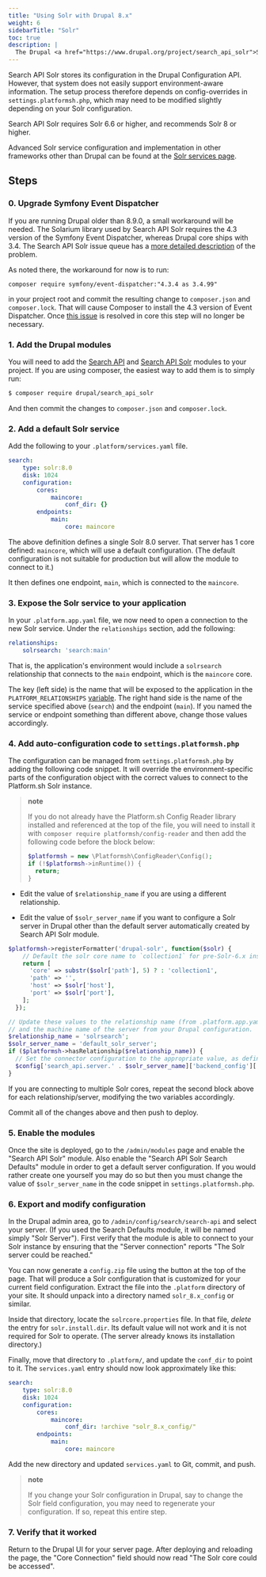 ```yaml
---
title: "Using Solr with Drupal 8.x"
weight: 6
sidebarTitle: "Solr"
toc: true
description: |
  The Drupal <a href="https://www.drupal.org/project/search_api_solr">Search API Solr</a> module has a somewhat involved setup process, as it requires live access to the Solr server in order to generate the configuration files for it.  The following procedure is therefore necessary to ensure each step is able to proceed.
---
```


Search API Solr stores its configuration in the Drupal Configuration API.  However, that system does not easily support environment-aware information.  The setup process therefore depends on config-overrides in `settings.platformsh.php`, which may need to be modified slightly depending on  your Solr configuration.

Search API Solr requires Solr 6.6 or higher, and recommends Solr 8 or higher.

Advanced Solr service configuration and implementation in other frameworks other than Drupal can be found at the [Solr services page](../../configuration/services/solr.md).

## Steps

### 0. Upgrade Symfony Event Dispatcher

If you are running Drupal older than 8.9.0, a small workaround will be needed.  The Solarium library used by Search API Solr requires the 4.3 version of the Symfony Event Dispatcher, whereas Drupal core ships with 3.4.  The Search API Solr issue queue has a [more detailed description](https://www.drupal.org/project/search_api_solr/issues/3085196) of the problem.

As noted there, the workaround for now is to run:

```
composer require symfony/event-dispatcher:"4.3.4 as 3.4.99"
```

in your project root and commit the resulting change to `composer.json` and `composer.lock`.  That will cause Composer to install the 4.3 version of Event Dispatcher.  Once [this issue](https://www.drupal.org/project/drupal/issues/2876675) is resolved in core this step will no longer be necessary.

### 1. Add the Drupal modules

You will need to add the [Search API](https://www.drupal.org/project/search_api) and [Search API Solr](https://www.drupal.org/project/search_api_solr) modules to your project. If you are using composer, the easiest way to add them is to simply run:

```bash
$ composer require drupal/search_api_solr
```

And then commit the changes to `composer.json` and `composer.lock`.

### 2. Add a default Solr service

Add the following to your `.platform/services.yaml` file.

```yaml
search:
    type: solr:8.0
    disk: 1024
    configuration:
        cores:
            maincore:
                conf_dir: {}
        endpoints:
            main:
                core: maincore
```

The above definition defines a single Solr 8.0 server.  That server has 1 core defined: `maincore`, which will use a default configuration.  (The default configuration is not suitable for production but will allow the module to connect to it.)

It then defines one endpoint, `main`, which is connected to the `maincore`.

### 3. Expose the Solr service to your application

In your `.platform.app.yaml` file, we now need to open a connection to the new Solr service.  Under the `relationships` section, add the following:

```yaml
relationships:
    solrsearch: 'search:main'
```

That is, the application's environment would include a `solrsearch` relationship that connects to the `main` endpoint, which is the `maincore` core.

The key (left side) is the name that will be exposed to the application in the `PLATFORM_RELATIONSHIPS` [variable](/development/variables.md).  The right hand side is the name of the service specified above (`search`) and the endpoint (`main`).  If you named the service or endpoint something than different above, change those values accordingly.

### 4. Add auto-configuration code to `settings.platformsh.php`

The configuration can be managed from `settings.platformsh.php` by adding the following code snippet.  It will override the environment-specific parts of the configuration object with the correct values to connect to the Platform.sh Solr instance.

> **note**
>
> If you do not already have the Platform.sh Config Reader library installed and referenced at the top of the file, you will need to install it with `composer require platformsh/config-reader` and then add the following code before the block below:
>
> ```php
> $platformsh = new \Platformsh\ConfigReader\Config();
> if (!$platformsh->inRuntime()) {
>   return;
> }
> ```

* Edit the value of `$relationship_name` if you are using a different relationship.

* Edit the value of `$solr_server_name` if you want to configure a Solr server in Drupal other than the default server automatically created by Search API Solr module.

```php
$platformsh->registerFormatter('drupal-solr', function($solr) {
    // Default the solr core name to `collection1` for pre-Solr-6.x instances.
    return [
      'core' => substr($solr['path'], 5) ? : 'collection1',
      'path' => '',
      'host' => $solr['host'],
      'port' => $solr['port'],
    ];
  });

// Update these values to the relationship name (from .platform.app.yaml)
// and the machine name of the server from your Drupal configuration.
$relationship_name = 'solrsearch';
$solr_server_name = 'default_solr_server';
if ($platformsh->hasRelationship($relationship_name)) {
  // Set the connector configuration to the appropriate value, as defined by the formatter above.
  $config['search_api.server.' . $solr_server_name]['backend_config']['connector_config'] = $platformsh->formattedCredentials($relationship_name, 'drupal-solr');
}
```

If you are connecting to multiple Solr cores, repeat the second block above for each relationship/server, modifying the two variables accordingly.

Commit all of the changes above and then push to deploy.

### 5. Enable the modules

Once the site is deployed, go to the `/admin/modules` page and enable the "Search API Solr" module.  Also enable the "Search API Solr Search Defaults" module in order to get a default server configuration.  If you would rather create one yourself you may do so but then you must change the value of `$solr_server_name` in the code snippet in `settings.platformsh.php`.

### 6. Export and modify configuration

In the Drupal admin area, go to `/admin/config/search/search-api` and select your server.  (If you used the Search Defaults module, it will be named simply "Solr Server").  First verify that the module is able to connect to your Solr instance by ensuring that the "Server connection" reports "The Solr server could be reached."

You can now generate a `config.zip` file using the button at the top of the page.  That will produce a Solr configuration that is customized for your current field configuration.  Extract the file into the `.platform` directory of your site.  It should unpack into a directory named `solr_8.x_config` or similar.

Inside that directory, locate the `solrcore.properties` file.  In that file, *delete* the entry for `solr.install.dir`.  Its default value will not work and it is not required for Solr to operate.  (The server already knows its installation directory.)

Finally, move that directory to `.platform/`, and update the `conf_dir` to point to it.  The `services.yaml` entry should now look approximately like this:

```yaml
search:
    type: solr:8.0
    disk: 1024
    configuration:
        cores:
            maincore:
                conf_dir: !archive "solr_8.x_config/"
        endpoints:
            main:
                core: maincore
```

Add the new directory and updated `services.yaml` to Git, commit, and push.

> **note**
>
> If you change your Solr configuration in Drupal, say to change the Solr field configuration, you may need to regenerate your configuration.  If so, repeat this entire step.

### 7. Verify that it worked

Return to the Drupal UI for your server page.  After deploying and reloading the page, the "Core Connection" field should now read "The Solr core could be accessed".
